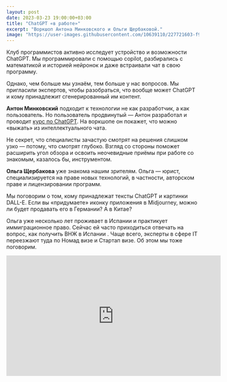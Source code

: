 ```yaml
---
layout: post
date: 2023-03-23 19:00:00+03:00
title: "ChatGPT «в работе»"
excerpt: "Воркшоп Антона Минковского и Ольги Щербаковой."
image: "https://user-images.githubusercontent.com/10639110/227721603-f9cc40e8-a8de-4249-8742-5c0267148545.png"
---
```


Клуб программистов активно исследует устройство и возможности ChatGPT. Мы программировали с помощью copilot, разбирались с математикой и историей нейронок и даже встраивали чат в свою программу.

Однако, чем больше мы узнаём, тем больше у нас вопросов. Мы пригласили экспертов, чтобы разобраться, что вообще может ChatGPT и кому принадлежит сгенерированный им контент.

**Антон Минковский** подходит к технологии не как разработчик, а как пользователь. Но пользователь продвинутый — Антон разработал и проводит [курс по ChatGPT](https://neuraledge.org/chatgpt). На воркшопе он покажет, что можно «выжать» из интеллектуального чата.

Не секрет, что специалисты зачастую смотрят на решения слишком узко — потому, что смотрят глубоко. Взгляд со стороны поможет расширить угол обзора и освоить неочевидные приёмы при работе со знакомым, казалось бы, инструментом.

**Ольга Щербакова** уже знакома нашим зрителям. Ольга — юрист, специализируется на праве новых технологий, в частности, авторском праве и лицензировании программ. 

Мы поговорим о том, кому принадлежат тексты ChatGPT и картинки DALL-E. Если вы «придумаете» иконку приложения в Midjourney, можно ли будет продавать его в Германии? А в Китае?

Ольга уже несколько лет проживает в Испании и практикует иммиграционное право. Сейчас ей часто приходиться отвечать на вопрос, как получить ВНЖ в Испании . Чаще всего, эксперты в сфере IT переезжают туда по Номад визе и Стартап визе. Об этом мы тоже поговорим.

<div class="video">
    <iframe width="560" height="315" src="https://www.youtube.com/embed/0KNy310FCZ0" title="YouTube video player" frameborder="0" allow="accelerometer; autoplay; clipboard-write; encrypted-media; gyroscope; picture-in-picture; web-share" allowfullscreen></iframe>
</div>
